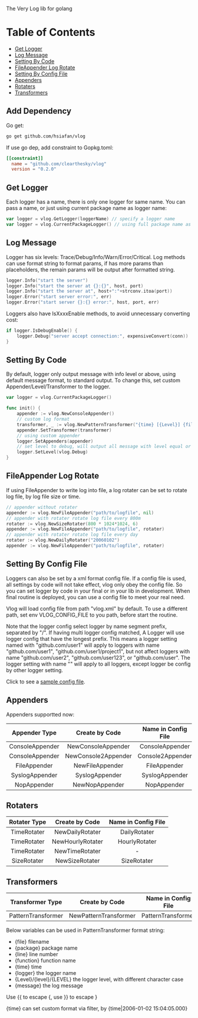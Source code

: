 The Very Log lib for golang

Table of Contents
=================

* [Get Logger](#get-logger)
* [Log Message](#log-message)
* [Setting By Code](#setting-by-code)
* [FileAppender Log Rotate](#fileappender-log-rotate)
* [Setting By Config File](#setting-by-config-file)
* [Appenders](#appenders)
* [Rotaters](#rotaters)
* [Transformers](#transformers)

## Add Dependency

Go get:

```sh
go get github.com/hsiafan/vlog
```

If use go dep, add constraint to Gopkg.toml:

```toml
[[constraint]]
  name = "github.com/clearthesky/vlog"
  version = "0.2.0"
```

## Get Logger

Each logger has a name, there is only one logger for same name. You can pass a name, or just using current package name as logger name:

```go
var logger = vlog.GetLogger(loggerName) // specify a logger name
var logger = vlog.CurrentPackageLogger() // using full package name as logger name
```

## Log Message

Logger has six levels: Trace/Debug/Info/Warn/Error/Critical.
Log methods can use format string to format params, if has more params than placeholders, the remain params will be output after formatted string.

```go
logger.Info("start the server")
logger.Info("start the server at {}:{}", host, port)
logger.Info("start the server at", host+":"+strconv.itoa(port))
logger.Error("start server error:", err)
logger.Error("start server {}:{} error:", host, port, err)
```

Loggers also have IsXxxxEnable methods, to avoid unnecessary converting cost:

```go
if logger.IsDebugEnable() {
	logger.Debug("server accept connection:", expensiveConvert(conn))
}
```

## Setting By Code

By default, logger only output message with info level or above, using default message format, to standard output.
To change this, set custom Appender/Level/Transformer to the logger.

```go
var logger = vlog.CurrentPackageLogger()

func init() {
	appender := vlog.NewConsoleAppender()
	// custom log format
	transformer, _ := vlog.NewPatternTransformer("{time} [{Level}] {file}:{line} - {message}\n")
	appender.SetTransformer(transformer)
	// using custom appender
	logger.SetAppenders(appender)
	// set level to debug, will output all message with level equal or higher than Debug
	logger.SetLevel(vlog.Debug)
}
```

## FileAppender Log Rotate

If using FileAppender to write log into file, a log rotater can be set to rotate log file, by log file size or time.

```go
// appender without rotater
appender := vlog.NewFileAppender("path/to/logfile", nil)
// appender with rotater rotate log file every 800m
rotater := vlog.NewSizeRotater(800 * 1024*1024, 6)
appender := vlog.NewFileAppender("path/to/logfile", rotater)
// appender with rotater rotate log file every day
rotater := vlog.NewDailyRotater("20060102")
appender := vlog.NewFileAppender("path/to/logfile", rotater)
```

## Setting By Config File

Loggers can also be set by a xml format config file.
If a config file is used, all settings by code will not take effect, vlog only obey the config file.
So you can set logger by code in your final or in your lib in development.
When final routine is deployed, you can use a config file to meet your real need.

Vlog will load config file from path "vlog.xml" by default.
To use a different path, set env VLOG_CONFIG_FILE to you path, before start the routine.

Note that the logger config select logger by name segment prefix, separated by "/".
If having multi logger config matched, A Logger will use logger config that have the longest prefix.
This means a logger setting named with "github.com/user1" will apply to
loggers with name "github.com/user1", "github.com/user1/project1",
but not affect loggers with name "github.com/user2", "github.com/user123", or "github.com/user".
The logger setting with name "" will apply to all loggers, except logger be config by other logger setting.

Click to see a [sample config file](https://raw.githubusercontent.com/clearthesky/vlog/master/vlog_sample.xml).

## Appenders

Appenders supportted now:

| Appender Type | Create by Code | Name in Config File |
| :------: | :------: | :------: |
| ConsoleAppender | NewConsoleAppender | ConsoleAppender |
| ConsoleAppender | NewConsole2Appender | Console2Appender |
| FileAppender | NewFileAppender | FileAppender |
| SyslogAppender | SyslogAppender | SyslogAppender |
| NopAppender | NewNopAppender | NopAppender |

## Rotaters

| Rotater Type | Create by Code | Name in Config File |
| :------: | :------: | :------: |
| TimeRotater | NewDailyRotater | DailyRotater |
| TimeRotater | NewHourlyRotater | HourlyRotater |
| TimeRotater | NewTimeRotater | - |
| SizeRotater | NewSizeRotater | SizeRotater |

## Transformers

| Transformer Type | Create by Code | Name in Config File |
| :------: | :------: | :------: |
| PatternTransformer | NewPatternTransformer | PatternTransformer |

Below variables can be used in PatternTransformer format string:

* {file} filename
* {package} package name
* {line} line number
* {function} function name
* {time} time
* {logger} the logger name
* {Level}/{level}/{LEVEL} the logger level, with different character case
* {message} the log message

Use {{ to escape  {, use }} to escape }

{time} can set custom format via filter, by {time|2006-01-02 15:04:05.000}


